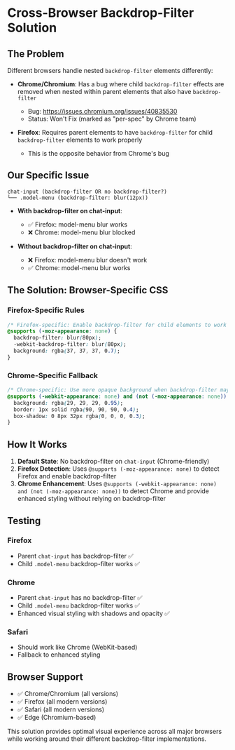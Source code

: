 # Cross-Browser Backdrop-Filter Solution

## The Problem

Different browsers handle nested `backdrop-filter` elements differently:

- **Chrome/Chromium**: Has a bug where child `backdrop-filter` effects are removed when nested within parent elements that also have `backdrop-filter`

  - Bug: https://issues.chromium.org/issues/40835530
  - Status: Won't Fix (marked as "per-spec" by Chrome team)

- **Firefox**: Requires parent elements to have `backdrop-filter` for child `backdrop-filter` elements to work properly
  - This is the opposite behavior from Chrome's bug

## Our Specific Issue

```
chat-input (backdrop-filter OR no backdrop-filter?)
└── .model-menu (backdrop-filter: blur(12px))
```

- **With backdrop-filter on chat-input**:

  - ✅ Firefox: model-menu blur works
  - ❌ Chrome: model-menu blur blocked

- **Without backdrop-filter on chat-input**:
  - ❌ Firefox: model-menu blur doesn't work
  - ✅ Chrome: model-menu blur works

## The Solution: Browser-Specific CSS

### Firefox-Specific Rules

```css
/* Firefox-specific: Enable backdrop-filter for child elements to work */
@supports (-moz-appearance: none) {
  backdrop-filter: blur(80px);
  -webkit-backdrop-filter: blur(80px);
  background: rgba(37, 37, 37, 0.7);
}
```

### Chrome-Specific Fallback

```css
/* Chrome-specific: Use more opaque background when backdrop-filter may not work */
@supports (-webkit-appearance: none) and (not (-moz-appearance: none)) {
  background: rgba(29, 29, 29, 0.95);
  border: 1px solid rgba(90, 90, 90, 0.4);
  box-shadow: 0 8px 32px rgba(0, 0, 0, 0.3);
}
```

## How It Works

1. **Default State**: No backdrop-filter on `chat-input` (Chrome-friendly)
2. **Firefox Detection**: Uses `@supports (-moz-appearance: none)` to detect Firefox and enable backdrop-filter
3. **Chrome Enhancement**: Uses `@supports (-webkit-appearance: none) and (not (-moz-appearance: none))` to detect Chrome and provide enhanced styling without relying on backdrop-filter

## Testing

### Firefox

- Parent `chat-input` has backdrop-filter ✅
- Child `.model-menu` backdrop-filter works ✅

### Chrome

- Parent `chat-input` has no backdrop-filter ✅
- Child `.model-menu` backdrop-filter works ✅
- Enhanced visual styling with shadows and opacity ✅

### Safari

- Should work like Chrome (WebKit-based)
- Fallback to enhanced styling

## Browser Support

- ✅ Chrome/Chromium (all versions)
- ✅ Firefox (all modern versions)
- ✅ Safari (all modern versions)
- ✅ Edge (Chromium-based)

This solution provides optimal visual experience across all major browsers while working around their different backdrop-filter implementations.

